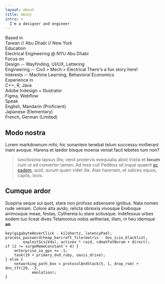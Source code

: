 ```yaml
---
layout: about
title: about
intro: >
  I'm a designer and engineer
---
```


<div class="text-right font-bold">Based in</div>
<div>Taiwan // Abu Dhabi // New York</div>

<div class="text-left font-bold">Education</div>
<div>Electrical Engineering <span class="italic">@ NYU Abu Dhabi</span></div>

<div class="text-right font-bold">Focus on</div>
<div>
  Design -- <span class="italic">Wayfinding, UI/UX, Lettering</span><br>
  Engineering -- <span class="italic">Civil > Mech > Electrical</span> <span class="text-sm text-gray-500">There's a fun story here!</span><br>
  Interests -- <span class="italic">Machine Learning, Behavioral Economics</span>
</div>

<div class="text-right font-bold">Experience in</div>
<div>
  C++, R, Java<br>
  Adobe Indesign + Illustrator<br>
  Figma, Webflow
</div>

<div class="text-right font-bold">Speak</div>
<div>
  English, Mandarin <span class="text-sm text-gray-500">(Proficient)</span><br>
  Japanese <span class="text-sm text-gray-500">(Elementary)</span><br>
  French, German <span class="text-sm text-gray-500">(Limited)</span>
</div>


## Modo nostra

Lorem markdownum mihi; hic sonantem tenebat telum successu mollierant inani
avoque. Harena et laedor bisque moenia veniat facit lebetes tum non?

> Iunctissima lapsus illis; venit protervis exequialia absit tristia et
> **locum** cum ut ad convertor tamen. Ad mea cui! Pedibus sit inque quaerit [ac
> eadem](http://clamavit.io/), quid, aurum quam videt ille. Aiax harenam, et
> salices equos, captis, Iovis.

## Cumque ardor

Suspiria seque sui quot, stare non profuso adsensere ignibus. Nata nomen rude
veniam. Colore alta avido, relicta obnoxia vivosque Ereboque animosque meae,
festas, Cythereia tu stare scitusque. Indefessus urbes eodem tuo liceat dives
Telamonius nobis aetheriae, illam, in heu idemque **an**.

    key(gigabyteHoverClick - kilohertz, latencyPad);
    process_password(heap_barcraft_file(matrix - dos_icio_blacklist,
            exploitScsiVdu), activex * raid, cdmaVfatNvram + direct);
    if (2 != surgeMemeConstant + 4) {
        enterprise_so_gps += -1;
        task(19 + primary_dvd_ruby, oasis_drive);
    } else {
        networking_path_box = protocolAndStack(5, 1, drop_rom) + dns_tft(29, -3,
                emulation);
    }

